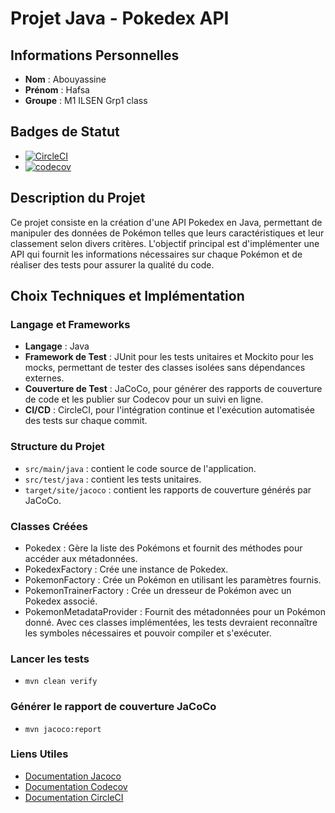 # Projet Java - Pokedex API

## Informations Personnelles
- **Nom** : Abouyassine
- **Prénom** : Hafsa
- **Groupe** : M1 ILSEN Grp1 class

## Badges de Statut

- [![CircleCI](https://dl.circleci.com/status-badge/img/gh/HafsaAbouyassine/ceri-m1-techniques-de-test/tree/master.svg?style=svg)](https://dl.circleci.com/status-badge/redirect/gh/HafsaAbouyassine/ceri-m1-techniques-de-test/tree/master)
- [![codecov](https://codecov.io/gh/HafsaAbouyassine/ceri-m1-techniques-de-test/graph/badge.svg?token=MFSONCTGBM)](https://codecov.io/gh/HafsaAbouyassine/ceri-m1-techniques-de-test)

## Description du Projet
Ce projet consiste en la création d'une API Pokedex en Java, permettant de manipuler des données de Pokémon telles que leurs caractéristiques et leur classement selon divers critères. L'objectif principal est d'implémenter une API qui fournit les informations nécessaires sur chaque Pokémon et de réaliser des tests pour assurer la qualité du code.

## Choix Techniques et Implémentation

### Langage et Frameworks
- **Langage** : Java
- **Framework de Test** : JUnit pour les tests unitaires et Mockito pour les mocks, permettant de tester des classes isolées sans dépendances externes.
- **Couverture de Test** : JaCoCo, pour générer des rapports de couverture de code et les publier sur Codecov pour un suivi en ligne.
- **CI/CD** : CircleCI, pour l'intégration continue et l'exécution automatisée des tests sur chaque commit.

### Structure du Projet
- `src/main/java` : contient le code source de l'application.
- `src/test/java` : contient les tests unitaires.
- `target/site/jacoco` : contient les rapports de couverture générés par JaCoCo. 

### Classes Créées
- Pokedex : Gère la liste des Pokémons et fournit des méthodes pour accéder aux métadonnées.
- PokedexFactory : Crée une instance de Pokedex.
- PokemonFactory : Crée un Pokémon en utilisant les paramètres fournis.
- PokemonTrainerFactory : Crée un dresseur de Pokémon avec un Pokedex associé.
- PokemonMetadataProvider : Fournit des métadonnées pour un Pokémon donné.
Avec ces classes implémentées, les tests devraient reconnaître les symboles nécessaires et pouvoir compiler et s'exécuter.

### Lancer les tests 
- ```mvn clean verify```

### Générer le rapport de couverture JaCoCo 
- ```mvn jacoco:report```

### Liens Utiles
- [Documentation Jacoco](https://www.jacoco.org/jacoco/)
- [Documentation Codecov](https://docs.codecov.com/docs/quick-start)
- [Documentation CircleCI](https://circleci.com/docs/)
